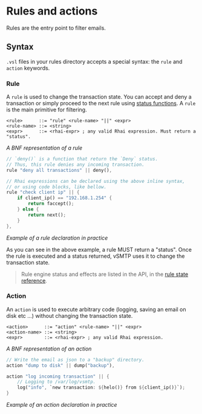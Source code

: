 # Rules and actions

Rules are the entry point to filter emails.

## Syntax

`.vsl` files in your rules directory accepts a special syntax: the `rule` and `action` keywords.

### Rule

A `rule` is used to change the transaction state. You can accept and deny a transaction or simply proceed to the next rule using [status functions](./stages.md). A `rule` is the main primitive for filtering.

```bnf
<rule>      ::= "rule" <rule-name> "||" <expr>
<rule-name> ::= <string>
<expr>      ::= <rhai-expr> ; any valid Rhai expression. Must return a "status".
```
<p class="ann"> <i>A BNF representation of a rule</i> </p>

```rust
// `deny()` is a function that return the `Deny` status.
// Thus, this rule denies any incoming transaction.
rule "deny all transactions" || deny(),

// Rhai expressions can be declared using the above inline syntax,
// or using code blocks, like bellow.
rule "check client ip" || {
    if client_ip() == "192.168.1.254" {
        return faccept();
    } else {
        return next();
    }
},
```
<p class="ann"> <i>Example of a rule declaration in practice</i> </p>

As you can see in the above example, a rule MUST return a "status". Once the rule is executed and a status returned, vSMTP uses it to change the transaction state.

> Rule engine status and effects are listed in the API, in the [rule state reference](../ref/vSL/api/fn::global::rule_state.md).

### Action

An `action` is used to execute arbitrary code (logging, saving an email on disk etc ...) without changing the transaction state.

```bnf
<action>      ::= "action" <rule-name> "||" <expr>
<action-name> ::= <string>
<expr>        ::= <rhai-expr> ; any valid Rhai expression.
```
<p class="ann"> <i>A BNF representation of an action</i> </p>


```rust
// Write the email as json to a "backup" directory.
action "dump to disk" || dump("backup"),

action "log incoming transaction" || {
    // Logging to /var/log/vsmtp.
    log("info", `new transaction: ${helo()} from ${client_ip()}`);
}
```
<p class="ann"> <i>Example of an action declaration in practice</i> </p>
